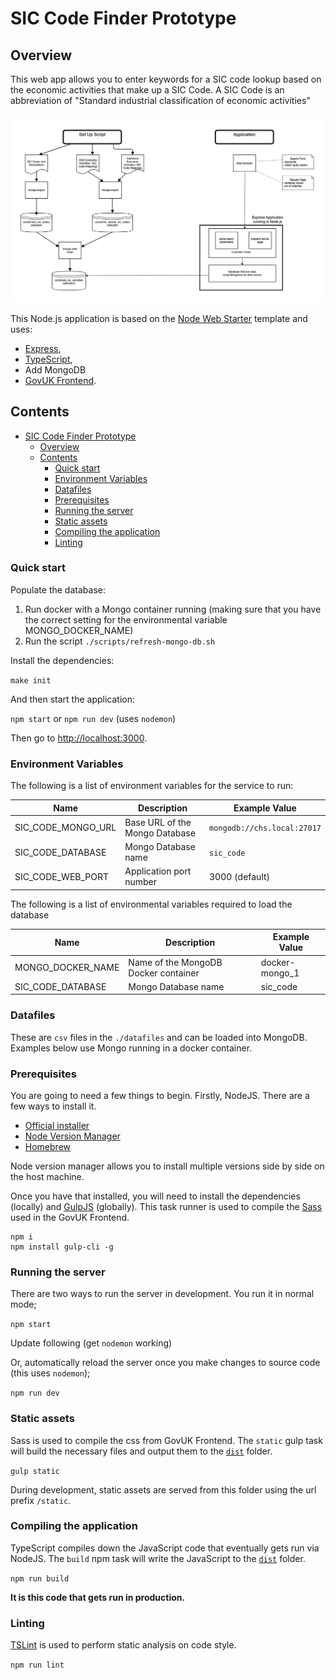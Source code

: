 # SIC Code Finder Prototype

## Overview

This web app allows you to enter keywords for a SIC code lookup based on the economic activities that make up a SIC Code. A SIC Code is an abbreviation of "Standard industrial classification of economic activities"

![Application Schematic Diagram](sic-code-finder-diagram.png)

This Node.js application is based on the [Node Web Starter](https://github.com/companieshouse/node-web-starter) template and uses:

- [Express](https://expressjs.com),
- [TypeScript](https://typescriptlang.org),
- Add MongoDB
- [GovUK Frontend](https://github.com/alphagov/govuk-frontend).

## Contents

- [SIC Code Finder Prototype](#sic-code-finder-prototype)
  - [Overview](#overview)
  - [Contents](#contents)
    - [Quick start](#quick-start)
    - [Environment Variables](#environment-variables)
    - [Datafiles](#datafiles)
    - [Prerequisites](#prerequisites)
    - [Running the server](#running-the-server)
    - [Static assets](#static-assets)
    - [Compiling the application](#compiling-the-application)
    - [Linting](#linting)

### Quick start

Populate the database:

1. Run docker with a Mongo container running (making sure that you have the correct setting for the environmental variable MONGO_DOCKER_NAME)
2. Run the script `./scripts/refresh-mongo-db.sh`

Install the dependencies:

  `make init`

And then start the application:

  `npm start` or  `npm run dev` (uses `nodemon`)

Then go to [http://localhost:3000](http://localhost:3000).

### Environment Variables

The following is a list of environment variables for the service to run:

Name                                        | Description                                                            | Example Value
------------------------------------------- | ---------------------------------------------------------------------- | ------------------------
SIC_CODE_MONGO_URL                          | Base URL of the Mongo Database                                         | `mongodb://chs.local:27017`
SIC_CODE_DATABASE                           | Mongo Database name                                                    | `sic_code`
SIC_CODE_WEB_PORT                           | Application port number                                                | 3000 (default)

The following is a list of environmental variables required to load the database

Name                                        | Description                                                            | Example Value
------------------------------------------- | ---------------------------------------------------------------------- | ------------------------
MONGO_DOCKER_NAME                           | Name of the MongoDB Docker container                                   | docker-mongo_1
SIC_CODE_DATABASE                           | Mongo Database name                                                    | sic_code

### Datafiles

These are `csv` files in the `./datafiles` and can be loaded into MongoDB. Examples below use Mongo running in a docker container.

### Prerequisites

You are going to need a few things to begin. Firstly, NodeJS. There are a few ways to install it.

- [Official installer](https://nodejs.org/en/)
- [Node Version Manager](https://github.com/nvm-sh/nvm)
- [Homebrew](https://formulae.brew.sh/formula/node)

Node version manager allows you to install multiple versions side by side on the host machine.

Once you have that installed, you will need to install the dependencies (locally) and [GulpJS](https://gulpjs.com) (globally). This task runner is used to compile the [Sass](https://sass-lang.com) used in the GovUK Frontend.

    npm i
    npm install gulp-cli -g

### Running the server

There are two ways to run the server in development. You run it in normal mode;

  `npm start`

Update following (get `nodemon` working)

Or, automatically reload the server once you make changes to source code (this uses `nodemon`);

  `npm run dev`

### Static assets

Sass is used to compile the css from GovUK Frontend. The `static` gulp task will build the necessary files and output them to the [`dist`](./dist) folder.

  `gulp static`

During development, static assets are served from this folder using the url prefix `/static`.

### Compiling the application

TypeScript compiles down the JavaScript code that eventually gets run via NodeJS. The `build` npm task will write the JavaScript to the [`dist`](./dist) folder.

  `npm run build`

**It is this code that gets run in production.**

### Linting

[TSLint](https://palantir.github.io/tslint/) is used to perform static analysis on code style.

  `npm run lint`
